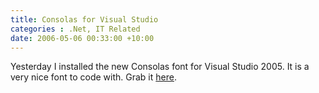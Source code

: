 ```yaml
---
title: Consolas for Visual Studio
categories : .Net, IT Related
date: 2006-05-06 00:33:00 +10:00
---
```


 Yesterday I installed the new Consolas font for Visual Studio 2005. It is a very nice font to code with. Grab it [here][0]. 

[0]: http://www.microsoft.com/downloads/details.aspx?familyid=22E69AE4-7E40-4807-8A86-B3D36FAB68D3&amp;displaylang=en
